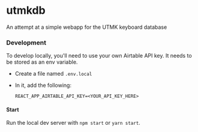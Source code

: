 # utmkdb

An attempt at a simple webapp for the UTMK keyboard database

### Development

To develop locally, you'll need to use your own Airtable API key. It needs to be stored as an env variable.

* Create a file named `.env.local`
* In it, add the following:

      REACT_APP_AIRTABLE_API_KEY=<YOUR_API_KEY_HERE>

#### Start

Run the local dev server with `npm start` or `yarn start`.
